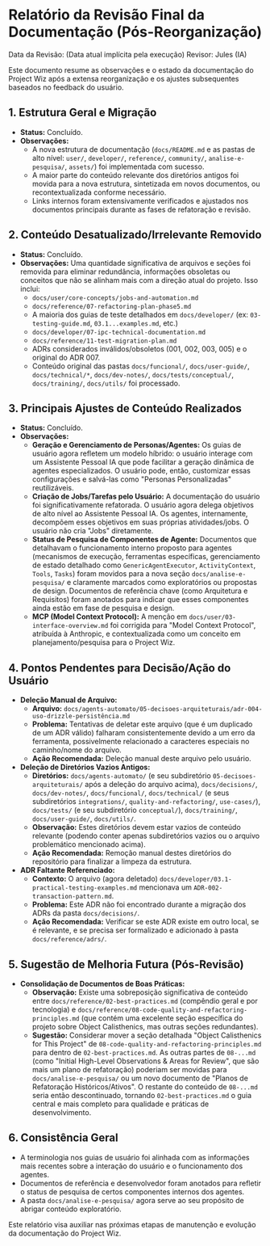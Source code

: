 # Relatório da Revisão Final da Documentação (Pós-Reorganização)

Data da Revisão: (Data atual implícita pela execução)
Revisor: Jules (IA)

Este documento resume as observações e o estado da documentação do Project Wiz após a extensa reorganização e os ajustes subsequentes baseados no feedback do usuário.

## 1. Estrutura Geral e Migração
*   **Status:** Concluído.
*   **Observações:**
    *   A nova estrutura de documentação (`docs/README.md` e as pastas de alto nível: `user/`, `developer/`, `reference/`, `community/`, `analise-e-pesquisa/`, `assets/`) foi implementada com sucesso.
    *   A maior parte do conteúdo relevante dos diretórios antigos foi movida para a nova estrutura, sintetizada em novos documentos, ou recontextualizada conforme necessário.
    *   Links internos foram extensivamente verificados e ajustados nos documentos principais durante as fases de refatoração e revisão.

## 2. Conteúdo Desatualizado/Irrelevante Removido
*   **Status:** Concluído.
*   **Observações:** Uma quantidade significativa de arquivos e seções foi removida para eliminar redundância, informações obsoletas ou conceitos que não se alinham mais com a direção atual do projeto. Isso inclui:
    *   `docs/user/core-concepts/jobs-and-automation.md`
    *   `docs/reference/07-refactoring-plan-phase5.md`
    *   A maioria dos guias de teste detalhados em `docs/developer/` (ex: `03-testing-guide.md`, `03.1...examples.md`, etc.)
    *   `docs/developer/07-ipc-technical-documentation.md`
    *   `docs/reference/11-test-migration-plan.md`
    *   ADRs considerados inválidos/obsoletos (001, 002, 003, 005) e o original do ADR 007.
    *   Conteúdo original das pastas `docs/funcional/`, `docs/user-guide/`, `docs/technical/*`, `docs/dev-notes/`, `docs/tests/conceptual/`, `docs/training/`, `docs/utils/` foi processado.

## 3. Principais Ajustes de Conteúdo Realizados
*   **Status:** Concluído.
*   **Observações:**
    *   **Geração e Gerenciamento de Personas/Agentes:** Os guias de usuário agora refletem um modelo híbrido: o usuário interage com um Assistente Pessoal IA que pode facilitar a geração dinâmica de agentes especializados. O usuário pode, então, customizar essas configurações e salvá-las como "Personas Personalizadas" reutilizáveis.
    *   **Criação de Jobs/Tarefas pelo Usuário:** A documentação do usuário foi significativamente refatorada. O usuário agora delega objetivos de alto nível ao Assistente Pessoal IA. Os agentes, internamente, decompõem esses objetivos em suas próprias atividades/jobs. O usuário não cria "Jobs" diretamente.
    *   **Status de Pesquisa de Componentes de Agente:** Documentos que detalhavam o funcionamento interno proposto para agentes (mecanismos de execução, ferramentas específicas, gerenciamento de estado detalhado como `GenericAgentExecutor`, `ActivityContext`, `Tools`, `Tasks`) foram movidos para a nova seção `docs/analise-e-pesquisa/` e claramente marcados como exploratórios ou propostas de design. Documentos de referência chave (como Arquitetura e Requisitos) foram anotados para indicar que esses componentes ainda estão em fase de pesquisa e design.
    *   **MCP (Model Context Protocol):** A menção em `docs/user/03-interface-overview.md` foi corrigida para "Model Context Protocol", atribuída à Anthropic, e contextualizada como um conceito em planejamento/pesquisa para o Project Wiz.

## 4. Pontos Pendentes para Decisão/Ação do Usuário
*   **Deleção Manual de Arquivo:**
    *   **Arquivo:** `docs/agents-automato/05-decisoes-arquiteturais/adr-004-uso-drizzle-persistência.md`
    *   **Problema:** Tentativas de deletar este arquivo (que é um duplicado de um ADR válido) falharam consistentemente devido a um erro da ferramenta, possivelmente relacionado a caracteres especiais no caminho/nome do arquivo.
    *   **Ação Recomendada:** Deleção manual deste arquivo pelo usuário.
*   **Deleção de Diretórios Vazios Antigos:**
    *   **Diretórios:** `docs/agents-automato/` (e seu subdiretório `05-decisoes-arquiteturais/` após a deleção do arquivo acima), `docs/decisions/`, `docs/dev-notes/`, `docs/funcional/`, `docs/technical/` (e seus subdiretórios `integrations/`, `quality-and-refactoring/`, `use-cases/`), `docs/tests/` (e seu subdiretório `conceptual/`), `docs/training/`, `docs/user-guide/`, `docs/utils/`.
    *   **Observação:** Estes diretórios devem estar vazios de conteúdo relevante (podendo conter apenas subdiretórios vazios ou o arquivo problemático mencionado acima).
    *   **Ação Recomendada:** Remoção manual destes diretórios do repositório para finalizar a limpeza da estrutura.
*   **ADR Faltante Referenciado:**
    *   **Contexto:** O arquivo (agora deletado) `docs/developer/03.1-practical-testing-examples.md` mencionava um `ADR-002-transaction-pattern.md`.
    *   **Problema:** Este ADR não foi encontrado durante a migração dos ADRs da pasta `docs/decisions/`.
    *   **Ação Recomendada:** Verificar se este ADR existe em outro local, se é relevante, e se precisa ser formalizado e adicionado à pasta `docs/reference/adrs/`.

## 5. Sugestão de Melhoria Futura (Pós-Revisão)
*   **Consolidação de Documentos de Boas Práticas:**
    *   **Observação:** Existe uma sobreposição significativa de conteúdo entre `docs/reference/02-best-practices.md` (compêndio geral e por tecnologia) e `docs/reference/08-code-quality-and-refactoring-principles.md` (que contém uma excelente seção específica do projeto sobre Object Calisthenics, mas outras seções redundantes).
    *   **Sugestão:** Considerar mover a seção detalhada "Object Calisthenics for This Project" de `08-code-quality-and-refactoring-principles.md` para dentro de `02-best-practices.md`. As outras partes de `08-...md` (como "Initial High-Level Observations & Areas for Review", que são mais um plano de refatoração) poderiam ser movidas para `docs/analise-e-pesquisa/` ou um novo documento de "Planos de Refatoração Históricos/Ativos". O restante do conteúdo de `08-...md` seria então descontinuado, tornando `02-best-practices.md` o guia central e mais completo para qualidade e práticas de desenvolvimento.

## 6. Consistência Geral
*   A terminologia nos guias de usuário foi alinhada com as informações mais recentes sobre a interação do usuário e o funcionamento dos agentes.
*   Documentos de referência e desenvolvedor foram anotados para refletir o status de pesquisa de certos componentes internos dos agentes.
*   A pasta `docs/analise-e-pesquisa/` agora serve ao seu propósito de abrigar conteúdo exploratório.

Este relatório visa auxiliar nas próximas etapas de manutenção e evolução da documentação do Project Wiz.
